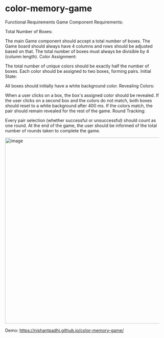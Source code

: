 # color-memory-game
Functional Requirements
Game Component Requirements:

Total Number of Boxes:

The main Game component should accept a total number of boxes.
The Game board should always have 4 columns and rows should be adjusted based on that.
The total number of boxes must always be divisible by 4 (column length).
Color Assignment:

The total number of unique colors should be exactly half the number of boxes.
Each color should be assigned to two boxes, forming pairs.
Initial State:

All boxes should initially have a white background color.
Revealing Colors:

When a user clicks on a box, the box's assigned color should be revealed.
If the user clicks on a second box and the colors do not match, both boxes should reset to a white background after 400 ms.
If the colors match, the pair should remain revealed for the rest of the game.
Round Tracking:

Every pair selection (whether successful or unsuccessful) should count as one round.
At the end of the game, the user should be informed of the total number of rounds taken to complete the game.

<img width="609" alt="image" src="https://github.com/user-attachments/assets/c5d78c12-1b2b-47fc-814b-166b9eb458f8">

Demo: https://nishantpadhi.github.io/color-memory-game/

